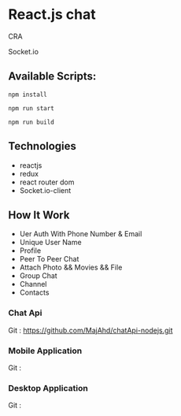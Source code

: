 # React.js chat

CRA

Socket.io

## Available Scripts:

`npm install`

`npm run start`

`npm run build`

## Technologies

- reactjs
- redux
- react router dom
- Socket.io-client

## How It Work

- Uer Auth With Phone Number & Email
- Unique User Name
- Profile
- Peer To Peer Chat
- Attach Photo && Movies && File
- Group Chat
- Channel
- Contacts

### Chat Api

Git : https://github.com/MajAhd/chatApi-nodejs.git

### Mobile Application

Git :

### Desktop Application

Git :
